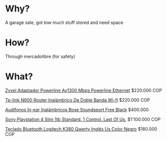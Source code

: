 # Why?
A garage sale, got tow much stuff stored and need space

# How?

Through mercadolibre (for safety)

# What?

[Zyxel Adaptador Powerline Av1300 Mbps Powerline Ethernet](https://articulo.mercadolibre.com.co/MCO-1035891647-zyxel-adaptador-powerline-av1300-mbps-powerline-ethernet-_JM) $220.000 COP

[Tp-link N600 Router Inalámbrico De Doble Banda Wi-fi](https://articulo.mercadolibre.com.co/MCO-1035892476-tp-link-n600-router-inalambrico-de-doble-banda-wi-fi-_JM) $220.000 COP

[Audífonos In-ear Inalámbricos Bose Soundsport Free Black](https://articulo.mercadolibre.com.co/MCO-961130403-audifonos-in-ear-inalambricos-bose-soundsport-free-black-_JM) $400.000

[Sony Playstation 4 Slim 1tb Standard. 1 Control. Last Of Us.](https://articulo.mercadolibre.com.co/MCO-976508472-sony-playstation-4-slim-1tb-standard-1-control-last-of-us-_JM) $1'100.000 COP

[Teclado Bluetooth Logitech K380 Qwerty Inglés Us Color Negro](https://articulo.mercadolibre.com.co/MCO-976831768-teclado-bluetooth-logitech-k380-qwerty-ingles-us-color-negro-_JM) $180.000 COP
